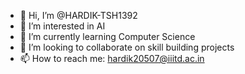 - 👋 Hi, I’m @HARDIK-TSH1392
- 👀 I’m interested in AI
- 🌱 I’m currently learning Computer Science
- 💞️ I’m looking to collaborate on skill building projects
- 📫 How to reach me: hardik20507@iiitd.ac.in

<!---
HARDIK-TSH1392/HARDIK-TSH1392 is a ✨ special ✨ repository because its `README.md` (this file) appears on your GitHub profile.
You can click the Preview link to take a look at your changes.
--->
